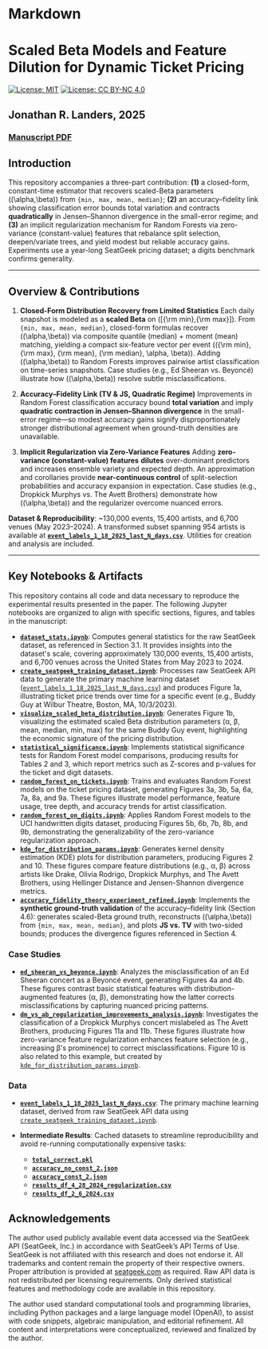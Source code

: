# Markdown

# Scaled Beta Models and Feature Dilution for Dynamic Ticket Pricing

[![License: MIT](https://img.shields.io/badge/Code-MIT-yellow.svg)](LICENSE)
[![License: CC BY-NC 4.0](https://img.shields.io/badge/Data-CC--BY--NC%204.0-lightgrey.svg)](DATA_LICENSE)

## **Jonathan R. Landers, 2025**

### [Manuscript PDF](./seatgeek-beta-modeling-v2.pdf)

## Introduction

This repository accompanies a three-part contribution: **(1)** a closed-form, constant-time estimator that recovers scaled-Beta parameters ((\alpha,\beta)) from `{min, max, mean, median}`; **(2)** an accuracy–fidelity link showing classification error bounds total variation and contracts **quadratically** in Jensen–Shannon divergence in the small-error regime; and **(3)** an implicit regularization mechanism for Random Forests via zero-variance (constant-value) features that rebalance split selection, deepen/variate trees, and yield modest but reliable accuracy gains. Experiments use a year-long SeatGeek pricing dataset; a digits benchmark confirms generality.

---

## Overview & Contributions

1. **Closed-Form Distribution Recovery from Limited Statistics**
   Each daily snapshot is modeled as a **scaled Beta** on ([{\rm min},{\rm max}]). From `{min, max, mean, median}`, closed-form formulas recover ((\alpha,\beta)) via composite quantile (median) + moment (mean) matching, yielding a compact six-feature vector per event (({\rm min}, {\rm max}, {\rm mean}, {\rm median}, \alpha, \beta)). Adding ((\alpha,\beta)) to Random Forests improves pairwise artist classification on time-series snapshots. Case studies (e.g., Ed Sheeran vs. Beyoncé) illustrate how ((\alpha,\beta)) resolve subtle misclassifications.

2. **Accuracy–Fidelity Link (TV & JS, Quadratic Regime)**
   Improvements in Random Forest classification accuracy bound **total variation** and imply **quadratic contraction in Jensen–Shannon divergence** in the small-error regime—so modest accuracy gains signify disproportionately stronger distributional agreement when ground-truth densities are unavailable.

3. **Implicit Regularization via Zero-Variance Features**
   Adding **zero-variance (constant-value) features** **dilutes** over-dominant predictors and increases ensemble variety and expected depth. An approximation and corollaries provide **near-continuous control** of split-selection probabilities and accuracy expansion in expectation. Case studies (e.g., Dropkick Murphys vs. The Avett Brothers) demonstrate how ((\alpha,\beta)) and the regularizer overcome nuanced errors.

**Dataset & Reproducibility**: ~130,000 events, 15,400 artists, and 6,700 venues (May 2023–2024). A transformed subset spanning 954 artists is available at **[`event_labels_1_18_2025_last_N_days.csv`](./event_labels_1_18_2025_last_N_days.csv)**. Utilities for creation and analysis are included.

---

## Key Notebooks & Artifacts

This repository contains all code and data necessary to reproduce the experimental results presented in the paper. The following Jupyter notebooks are organized to align with specific sections, figures, and tables in the manuscript:

* **[`dataset_stats.ipynb`](./dataset_stats.ipynb)**: Computes general statistics for the raw SeatGeek dataset, as referenced in Section 3.1. It provides insights into the dataset's scale, covering approximately 130,000 events, 15,400 artists, and 6,700 venues across the United States from May 2023 to 2024.
* **[`create_seatgeek_training_dataset.ipynb`](./create_seatgeek_training_dataset.ipynb)**: Processes raw SeatGeek API data to generate the primary machine learning dataset ([`event_labels_1_18_2025_last_N_days.csv`](./event_labels_1_18_2025_last_N_days.csv)) and produces Figure 1a, illustrating ticket price trends over time for a specific event (e.g., Buddy Guy at Wilbur Theatre, Boston, MA, 10/3/2023).
* **[`visualize_scaled_beta_distribution.ipynb`](./visualize_scaled_beta_distribution.ipynb)**: Generates Figure 1b, visualizing the estimated scaled Beta distribution parameters (α, β, mean, median, min, max) for the same Buddy Guy event, highlighting the economic signature of the pricing distribution.
* **[`statistical_significance.ipynb`](./statistical_significance.ipynb)**: Implements statistical significance tests for Random Forest model comparisons, producing results for Tables 2 and 3, which report metrics such as Z-scores and p-values for the ticket and digit datasets.
* **[`random_forest_on_tickets.ipynb`](./random_forest_on_tickets.ipynb)**: Trains and evaluates Random Forest models on the ticket pricing dataset, generating Figures 3a, 3b, 5a, 6a, 7a, 8a, and 9a. These figures illustrate model performance, feature usage, tree depth, and accuracy trends for artist classification.
* **[`random_forest_on_digits.ipynb`](./random_forest_on_digits.ipynb)**: Applies Random Forest models to the UCI handwritten digits dataset, producing Figures 5b, 6b, 7b, 8b, and 9b, demonstrating the generalizability of the zero-variance regularization approach.
* **[`kde_for_distribution_params.ipynb`](./kde_for_distribution_params.ipynb)**: Generates kernel density estimation (KDE) plots for distribution parameters, producing Figures 2 and 10. These figures compare feature distributions (e.g., α, β) across artists like Drake, Olivia Rodrigo, Dropkick Murphys, and The Avett Brothers, using Hellinger Distance and Jensen-Shannon divergence metrics.
* **[`accuracy_fidelity_theory_experiment_refined.ipynb`](./accuracy_fidelity_theory_experiment_refined.ipynb)**: Implements the **synthetic ground-truth validation** of the accuracy–fidelity link (Section 4.6): generates scaled-Beta ground truth, reconstructs ((\alpha,\beta)) from `{min, max, mean, median}`, and plots **JS vs. TV** with two-sided bounds; produces the divergence figures referenced in Section 4.

### Case Studies

* **[`ed_sheeran_vs_beyonce.ipynb`](./ed_sheeran_vs_beyonce.ipynb)**: Analyzes the misclassification of an Ed Sheeran concert as a Beyoncé event, generating Figures 4a and 4b. These figures contrast basic statistical features with distribution-augmented features (α, β), demonstrating how the latter corrects misclassifications by capturing nuanced pricing patterns.
* **[`dm_vs_ab_regularization_improvements_analysis.ipynb`](./dm_vs_ab_regularization_improvements_analysis.ipynb)**: Investigates the classification of a Dropkick Murphys concert mislabeled as The Avett Brothers, producing Figures 11a and 11b. These figures illustrate how zero-variance feature regularization enhances feature selection (e.g., increasing β's prominence) to correct misclassifications. Figure 10 is also related to this example, but created by [`kde_for_distribution_params.ipynb`](./kde_for_distribution_params.ipynb).

### Data

* **[`event_labels_1_18_2025_last_N_days.csv`](./event_labels_1_18_2025_last_N_days.csv)**: The primary machine learning dataset, derived from raw SeatGeek API data using [`create_seatgeek_training_dataset.ipynb`](./create_seatgeek_training_dataset.ipynb).
* **Intermediate Results**: Cached datasets to streamline reproducibility and avoid re-running computationally expensive tasks:

  * **[`total_correct.pkl`](./total_correct.pkl)**
  * **[`accuracy_no_const_2.json`](./accuracy_no_const_2.json)**
  * **[`accuracy_const_2.json`](./accuracy_const_2.json)**
  * **[`results_df_4_28_2024_regularization.csv`](./results_df_4_28_2024_regularization.csv)**
  * **[`results_df_2_6_2024.csv`](./results_df_2_6_2024.csv)**

## Acknowledgements

The author used publicly available event data accessed via the SeatGeek API (SeatGeek, Inc.) in accordance with SeatGeek’s API Terms of Use. SeatGeek is not affiliated with this research and does not endorse it. All trademarks and content remain the property of their respective owners. Proper attribution is provided at [seatgeek.com](https://seatgeek.com) as required. Raw API data is not redistributed per licensing requirements. Only derived statistical features and methodology code are available in this repository.

The author used standard computational tools and programming libraries,
including Python packages and a large language model (OpenAI),
to assist with code snippets, algebraic manipulation, and editorial refinement.
All content and interpretations were conceptualized, reviewed and finalized by the author.